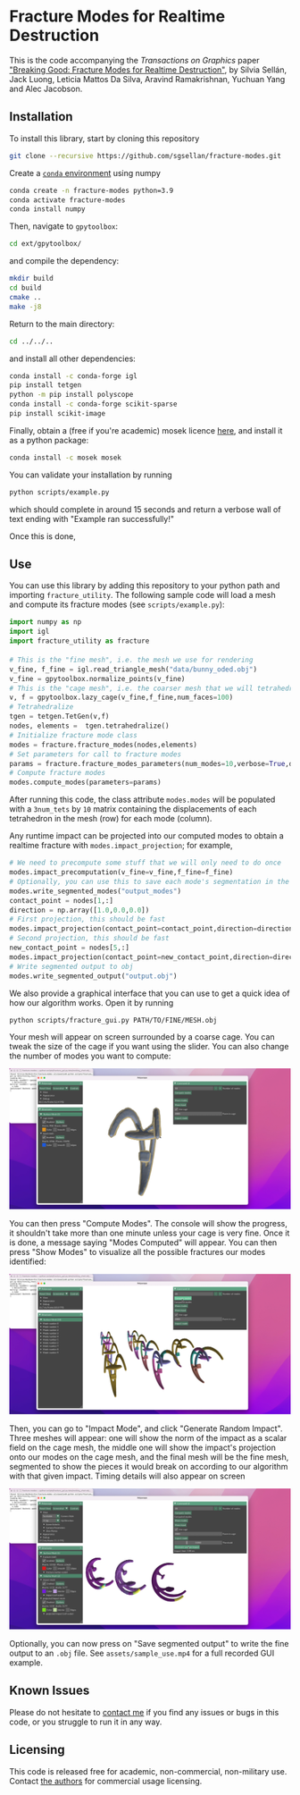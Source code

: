 # Fracture Modes for Realtime Destruction

This is the code accompanying the *Transactions on Graphics* paper ["Breaking Good: Fracture Modes for Realtime Destruction"](https://www.silviasellan.com/pdf/papers/fracture-harmonics.pdf), by Silvia Sellán, Jack Luong, Leticia Mattos Da Silva,
Aravind Ramakrishnan, Yuchuan Yang and Alec Jacobson.

## Installation

To install this library, start by cloning this repository 
```bash
git clone --recursive https://github.com/sgsellan/fracture-modes.git
```
Create a [`conda` environment](https://docs.conda.io/projects/conda/en/latest/index.html) using numpy
```bash
conda create -n fracture-modes python=3.9
conda activate fracture-modes
conda install numpy
```
Then, navigate to `gpytoolbox`:
```bash
cd ext/gpytoolbox/
```
and compile the dependency:
```bash
mkdir build
cd build
cmake ..
make -j8
```
Return to the main directory:
```bash
cd ../../..
```
and install all other dependencies:
```bash
conda install -c conda-forge igl
pip install tetgen
python -m pip install polyscope
conda install -c conda-forge scikit-sparse
pip install scikit-image
```
Finally, obtain a (free if you're academic) mosek licence [here](https://www.mosek.com/products/academic-licenses/), and install it as a python package:
```bash
conda install -c mosek mosek
```

You can validate your installation by running 
```bash
python scripts/example.py
``` 
which should complete in around 15 seconds and return a verbose wall of text ending with "Example ran successfully!"

Once this is done, 

## Use

You can use this library by adding this repository to your python path and importing `fracture_utility`. The following sample code will load a mesh and compute its fracture modes (see `scripts/example.py`):

```python
import numpy as np
import igl
import fracture_utility as fracture

# This is the "fine mesh", i.e. the mesh we use for rendering
v_fine, f_fine = igl.read_triangle_mesh("data/bunny_oded.obj")
v_fine = gpytoolbox.normalize_points(v_fine)
# This is the "cage mesh", i.e. the coarser mesh that we will tetrahedralize and use for the physical simulation
v, f = gpytoolbox.lazy_cage(v_fine,f_fine,num_faces=100)
# Tetrahedralize
tgen = tetgen.TetGen(v,f)
nodes, elements =  tgen.tetrahedralize()
# Initialize fracture mode class
modes = fracture.fracture_modes(nodes,elements) 
# Set parameters for call to fracture modes
params = fracture.fracture_modes_parameters(num_modes=10,verbose=True,d=3)
# Compute fracture modes
modes.compute_modes(parameters=params)
```

After running this code, the class attribute `modes.modes` will be populated with a `3num_tets` by `10` matrix containing the displacements of each tetrahedron in the mesh (row) for each mode (column).

Any runtime impact can be projected into our computed modes to obtain a realtime fracture with `modes.impact_projection`; for example, 
```python
# We need to precompute some stuff that we will only need to do once
modes.impact_precomputation(v_fine=v_fine,f_fine=f_fine)
# Optionally, you can use this to save each mode's segmentation in the current directory
modes.write_segmented_modes("output_modes")
contact_point = nodes[1,:]
direction = np.array([1.0,0.0,0.0])
# First projection, this should be fast
modes.impact_projection(contact_point=contact_point,direction=direction)
# Second projection, this should be fast
new_contact_point = nodes[5,:]
modes.impact_projection(contact_point=new_contact_point,direction=direction)
# Write segmented output to obj
modes.write_segmented_output("output.obj")
```

We also provide a graphical interface that you can use to get a quick idea of how our algorithm works. Open it by running 
```bash
python scripts/fracture_gui.py PATH/TO/FINE/MESH.obj
```
Your mesh will appear on screen surrounded by a coarse cage. You can tweak the size of the cage if you want using the slider. You can also change the number of modes you want to compute:

![](assets/screencap1.png)

You can then press "Compute Modes". The console will show the progress, it shouldn't take more than one minute unless your cage is very fine. Once it is done, a message saying "Modes Computed" will appear. You can then press "Show Modes" to visualize all the possible fractures our modes identified:

![](assets/screencap2.png)

Then, you can go to "Impact Mode", and click "Generate Random Impact". Three meshes will appear: one will show the norm of the impact as a scalar field on the cage mesh, the middle one will show the impact's projection onto our modes on the cage mesh, and the final mesh will be the fine mesh, segmented to show the pieces it would break on according to our algorithm with that given impact. Timing details will also appear on screen

![](assets/screencap3.png)

Optionally, you can now press on "Save segmented output" to write the fine output to an `.obj` file. See `assets/sample_use.mp4` for a full recorded GUI example.

## Known Issues

Please do not hesitate to [contact me](sgsellan@cs.toronto.edu) if you find any issues or bugs in this code, or you struggle to run it in any way.

## Licensing

This code is released free for academic, non-commercial, non-military use. Contact [the authors](mailto:sgsellan@cs.toronto.edu) for commercial usage licensing.
